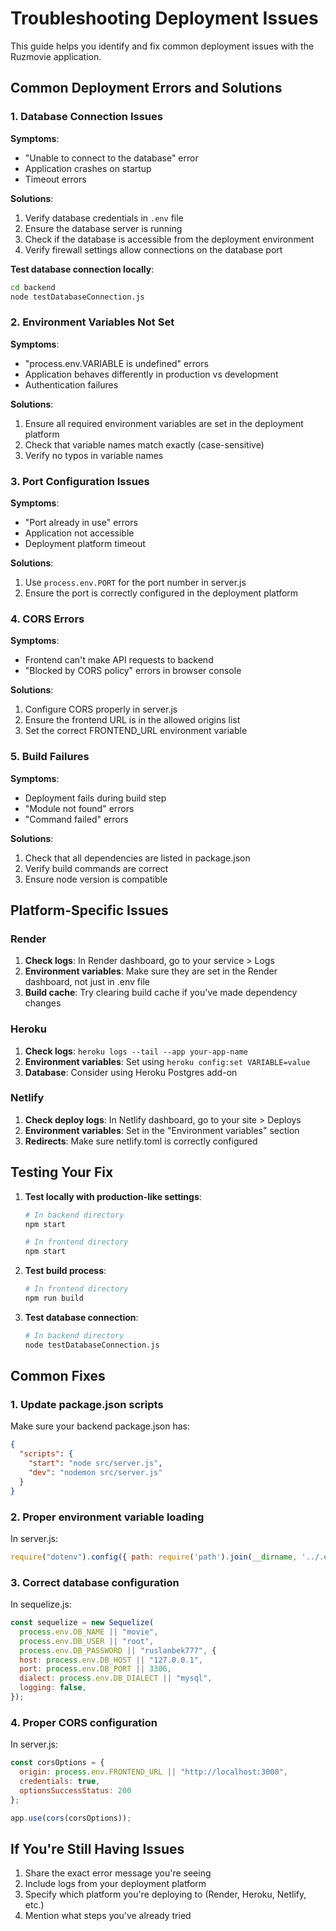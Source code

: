 # Troubleshooting Deployment Issues

This guide helps you identify and fix common deployment issues with the Ruzmovie application.

## Common Deployment Errors and Solutions

### 1. Database Connection Issues

**Symptoms**:
- "Unable to connect to the database" error
- Application crashes on startup
- Timeout errors

**Solutions**:
1. Verify database credentials in `.env` file
2. Ensure the database server is running
3. Check if the database is accessible from the deployment environment
4. Verify firewall settings allow connections on the database port

**Test database connection locally**:
```bash
cd backend
node testDatabaseConnection.js
```

### 2. Environment Variables Not Set

**Symptoms**:
- "process.env.VARIABLE is undefined" errors
- Application behaves differently in production vs development
- Authentication failures

**Solutions**:
1. Ensure all required environment variables are set in the deployment platform
2. Check that variable names match exactly (case-sensitive)
3. Verify no typos in variable names

### 3. Port Configuration Issues

**Symptoms**:
- "Port already in use" errors
- Application not accessible
- Deployment platform timeout

**Solutions**:
1. Use `process.env.PORT` for the port number in server.js
2. Ensure the port is correctly configured in the deployment platform

### 4. CORS Errors

**Symptoms**:
- Frontend can't make API requests to backend
- "Blocked by CORS policy" errors in browser console

**Solutions**:
1. Configure CORS properly in server.js
2. Ensure the frontend URL is in the allowed origins list
3. Set the correct FRONTEND_URL environment variable

### 5. Build Failures

**Symptoms**:
- Deployment fails during build step
- "Module not found" errors
- "Command failed" errors

**Solutions**:
1. Check that all dependencies are listed in package.json
2. Verify build commands are correct
3. Ensure node version is compatible

## Platform-Specific Issues

### Render

1. **Check logs**: In Render dashboard, go to your service > Logs
2. **Environment variables**: Make sure they are set in the Render dashboard, not just in .env file
3. **Build cache**: Try clearing build cache if you've made dependency changes

### Heroku

1. **Check logs**: `heroku logs --tail --app your-app-name`
2. **Environment variables**: Set using `heroku config:set VARIABLE=value`
3. **Database**: Consider using Heroku Postgres add-on

### Netlify

1. **Check deploy logs**: In Netlify dashboard, go to your site > Deploys
2. **Environment variables**: Set in the "Environment variables" section
3. **Redirects**: Make sure netlify.toml is correctly configured

## Testing Your Fix

1. **Test locally with production-like settings**:
   ```bash
   # In backend directory
   npm start
   
   # In frontend directory
   npm start
   ```

2. **Test build process**:
   ```bash
   # In frontend directory
   npm run build
   ```

3. **Test database connection**:
   ```bash
   # In backend directory
   node testDatabaseConnection.js
   ```

## Common Fixes

### 1. Update package.json scripts

Make sure your backend package.json has:
```json
{
  "scripts": {
    "start": "node src/server.js",
    "dev": "nodemon src/server.js"
  }
}
```

### 2. Proper environment variable loading

In server.js:
```javascript
require("dotenv").config({ path: require('path').join(__dirname, '../.env') });
```

### 3. Correct database configuration

In sequelize.js:
```javascript
const sequelize = new Sequelize(
  process.env.DB_NAME || "movie",
  process.env.DB_USER || "root",
  process.env.DB_PASSWORD || "ruslanbek777", {
  host: process.env.DB_HOST || "127.0.0.1",
  port: process.env.DB_PORT || 3306,
  dialect: process.env.DB_DIALECT || "mysql",
  logging: false,
});
```

### 4. Proper CORS configuration

In server.js:
```javascript
const corsOptions = {
  origin: process.env.FRONTEND_URL || "http://localhost:3000",
  credentials: true,
  optionsSuccessStatus: 200
};

app.use(cors(corsOptions));
```

## If You're Still Having Issues

1. Share the exact error message you're seeing
2. Include logs from your deployment platform
3. Specify which platform you're deploying to (Render, Heroku, Netlify, etc.)
4. Mention what steps you've already tried